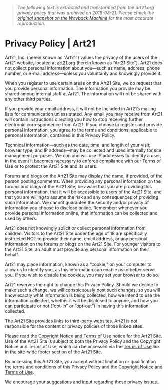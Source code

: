 > *The following text is extracted and transformed from the art21.org privacy policy that was archived on 2018-08-21. Please check the [original snapshot on the Wayback Machine](https://web.archive.org/web/20180821161950id_/https%3A//art21.org/privacy-policy) for the most accurate reproduction.*

# Privacy Policy | Art21

Art21, Inc. (herein known as “Art21”) values the privacy of the users of the Art21 website, located at [art21.org](https://web.archive.org/) (herein known as “Art21 Site”). Art21 does not collect personal information about you—such as name, address, phone number, or e-mail address—unless you voluntarily and knowingly provide it.

When you register to use certain areas on the Art21 Site, we do request that you provide personal information. The information you provide may be shared among internal staff at Art21. The information will not be shared with any other third parties.

If you provide your email address, it will not be included in Art21’s mailing lists for communication unless stated. Any email you may receive from Art21 will contain instructions directing you how to stop receiving further electronic correspondence from Art21. If you choose to register and provide personal information, you agree to the terms and conditions, applicable to personal information, contained in this Privacy Policy.

Technical information—such as the date, time, and length of your visit; browser type; and IP address—may be collected and used internally for site management purposes. We can and will use IP addresses to identify a user, in the event it becomes necessary to enforce compliance with our Terms of Use or to protect the Art21 Site and its users.

Forums and blogs on the Art21 Site may display the name, if provided, of the person posting comments. When providing any personal information on the forums and blogs of the Art21 Site, be aware that you are providing this personal information, that it will be accessible to users of the Art21 Site, and that you are willing to assume the risk and any consequences of providing such information. We cannot guarantee the security and/or privacy of information you choose to disclose online. Remember: whenever you provide personal information online, that information can be collected and used by others.

Art21 does not knowingly solicit or collect personal information from children. Visitors to the Art21 Site under the age of 18 are specifically instructed NOT to provide their name, email address, or any personal information on the forums or blogs on the Art21 Site. For younger visitors to the Art21 Site, an adult must provide any personal information on their behalf.

Art21 may place information, known as a “cookie,” on your computer to allow us to identify you, as this information can enable us to better serve you. If you wish to disable the cookies, you may set your browser to do so.

Art21 reserves the right to change this Privacy Policy. Should we decide to make such a change, we will conspicuously post such changes, so you will know exactly what information is being collected, how we intend to use the information collected, whether it will be disclosed to anyone, and how you can participate or not (“opt-in” or “opt-out”) in having this information collected.

The Art21 Site provides links to third-party websites. Art21 is not responsible for the content or privacy policies of those linked sites.

Please read the [Copyright Notice and Terms of Use](https://web.archive.org/terms-of-use/) notice for the Art21 Site. Use of the Art21 Site is subject to both the Privacy Policy and the Copyright Notice and Terms of Use, which can be accessed via the [Terms of Use](https://web.archive.org/terms-of-use/) link in the site-wide footer section of the Art21 Site.

By accessing this Art21 Site, you accept without limitation or qualification the terms and conditions of this Privacy Policy and the [Copyright Notice and Terms of Use](https://web.archive.org/terms-of-use/).

We encourage your [suggestions and input](https://web.archive.org/about/contact-us/) regarding these privacy issues.
